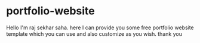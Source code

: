 # portfolio-website
Hello I'm raj sekhar saha.
here I can provide you some free portfolio website template which you can use and also customize as you wish.
thank you
